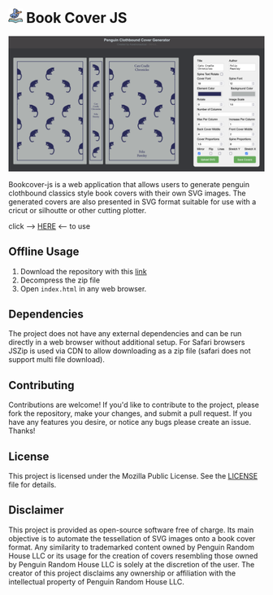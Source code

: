 
# <img src="bookcover-js-favicon.png" width="28"> Book Cover JS

![Application Screenshot](bookcover-js-screenshot.png)

 Bookcover-js is a web application that allows users to generate penguin clothbound classics style book covers with their own SVG images. The generated covers are also presented in SVG format suitable for use with a cricut or silhoutte or other cutting plotter.

click --> [HERE](https://acestronautical.github.io/bookcover-js/) <-- to use

## Offline Usage

1. Download the repository with this [link](https://github.com/acestronautical/bookcover-js/archive/refs/heads/main.zip)
2. Decompress the zip file
3. Open `index.html` in any web browser.

## Dependencies

The project does not have any external dependencies and can be run directly in a web browser without additional setup.
For Safari browsers JSZip is used via CDN to allow downloading as a zip file (safari does not support multi file download).

## Contributing

Contributions are welcome! If you'd like to contribute to the project, please fork the repository, make your changes, and submit a pull request. If you have any features you desire, or notice any bugs please create an issue. Thanks!

## License

This project is licensed under the Mozilla Public License. See the [LICENSE](LICENSE) file for details.

## Disclaimer

This project is provided as open-source software free of charge. Its main objective is to automate the tessellation of SVG images onto a book cover format. Any similarity to trademarked content owned by Penguin Random House LLC or its usage for the creation of covers resembling those owned by Penguin Random House LLC is solely at the discretion of the user. The creator of this project disclaims any ownership or affiliation with the intellectual property of Penguin Random House LLC.
